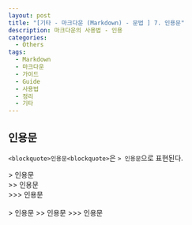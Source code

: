 ```yaml
---
layout: post
title: "[기타 - 마크다운 (Markdown) - 문법 ] 7. 인용문"
description: 마크다운의 사용법 - 인용
categories:
  - Others
tags:
  - Markdown
  - 마크다운
  - 가이드
  - Guide
  - 사용법  
  - 정리
  - 기타
---
```


## 인용문  

`<blockquote>인용문<blockquote>`은 `> 인용문`으로 표현된다.
<div class="-box-in-post">
    > 인용문&nbsp;&nbsp;<br>
    >> 인용문&nbsp;&nbsp;<br>
    >>> 인용문&nbsp;&nbsp;<br>
</div>

<br>
> 인용문
>> 인용문
>>> 인용문

<br>
